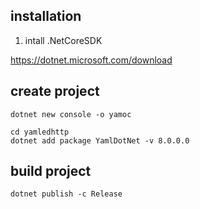 
## installation

1. intall .NetCoreSDK

https://dotnet.microsoft.com/download


## create project

```
dotnet new console -o yamoc

cd yamledhttp
dotnet add package YamlDotNet -v 8.0.0.0
```

## build project

```
dotnet publish -c Release
```
